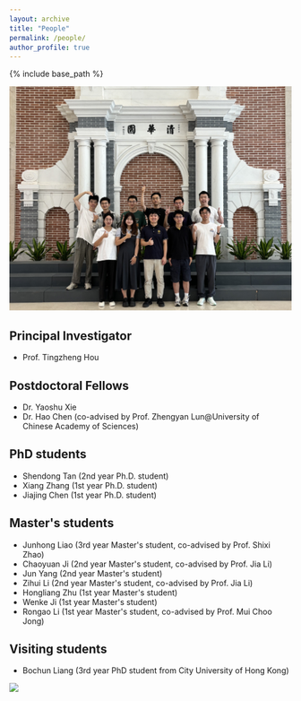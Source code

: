 ```yaml
---
layout: archive
title: "People"
permalink: /people/
author_profile: true
---
```


{% include base_path %}

<style>
    .res-text {
        text-align: justify;
    }
    .res {
        float: right;
        width: 60%;
    }
    @media only screen and (max-width: 800px) and (orientation:portrait) {
        .res {
            width: 100%;
        }
    }
</style>

<img src="/images/groupphoto3.jpg"/>
 
## Principal Investigator

* Prof. Tingzheng Hou

## Postdoctoral Fellows

* Dr. Yaoshu Xie
* Dr. Hao Chen (co-advised by Prof. Zhengyan Lun@University of Chinese Academy of Sciences)

## PhD students

* Shendong Tan (2nd year Ph.D. student)
* Xiang Zhang (1st year Ph.D. student)
* Jiajing Chen (1st year Ph.D. student)

## Master's students

* Junhong Liao (3rd year Master's student, co-advised by Prof. Shixi Zhao)
* Chaoyuan Ji (2nd year Master's student, co-advised by Prof. Jia Li)
* Jun Yang (2nd year Master's student)
* Zihui Li (2nd year Master's student, co-advised by Prof. Jia Li)
* Hongliang Zhu (1st year Master's student)
* Wenke Ji (1st year Master's student)
* Rongao Li (1st year Master's student, co-advised by Prof. Mui Choo Jong)

## Visiting students

* Bochun Liang (3rd year PhD student from City University of Hong Kong)

<img src="/images/groupphoto2.jpg"/>

<script src="/assets/js/vanilla-back-to-top.min.js"></script>
<script>addBackToTop({
  diameter: 56,
  backgroundColor: '#ddd',
  textColor: '#003262'
})</script>
